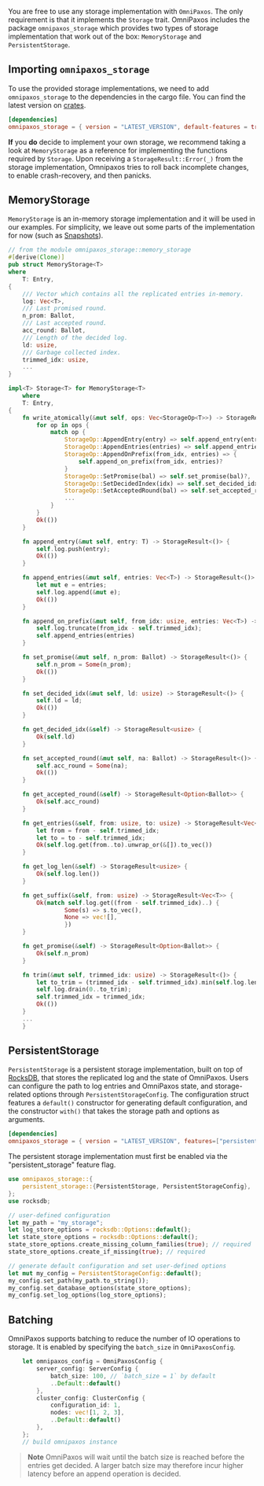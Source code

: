 You are free to use any storage implementation with `OmniPaxos`. The only requirement is that it implements the `Storage` trait. OmniPaxos includes the package `omnipaxos_storage` which provides two types of storage implementation that work out of the box: `MemoryStorage` and `PersistentStorage`.

## Importing `omnipaxos_storage`
To use the provided storage implementations, we need to add `omnipaxos_storage` to the dependencies in the cargo file. You can find the latest version on [crates](https://crates.io/crates/omnipaxos_storage).
```toml
[dependencies]
omnipaxos_storage = { version = "LATEST_VERSION", default-features = true }
```

**If** you **do** decide to implement your own storage, we recommend taking a look at `MemoryStorage` as a reference for implementing the functions required by `Storage`.
Upon receiving a `StorageResult::Error(_)` from the storage implementation, Omnipaxos tries to roll back incomplete changes, to enable crash-recovery, and then panicks.

## MemoryStorage
`MemoryStorage` is an in-memory storage implementation and it will be used in our examples. For simplicity, we leave out some parts of the implementation for now (such as [Snapshots](../compaction)).
```rust
// from the module omnipaxos_storage::memory_storage
#[derive(Clone)]
pub struct MemoryStorage<T>
where
    T: Entry,
{
    /// Vector which contains all the replicated entries in-memory.
    log: Vec<T>,
    /// Last promised round.
    n_prom: Ballot,
    /// Last accepted round.
    acc_round: Ballot,
    /// Length of the decided log.
    ld: usize,
    /// Garbage collected index.
    trimmed_idx: usize,
    ...
}

impl<T> Storage<T> for MemoryStorage<T>
    where
    T: Entry,
{
    fn write_atomically(&mut self, ops: Vec<StorageOp<T>>) -> StorageResult<()> {
        for op in ops {
            match op {
                StorageOp::AppendEntry(entry) => self.append_entry(entry)?,
                StorageOp::AppendEntries(entries) => self.append_entries(entries)?,
                StorageOp::AppendOnPrefix(from_idx, entries) => {
                    self.append_on_prefix(from_idx, entries)?
                }
                StorageOp::SetPromise(bal) => self.set_promise(bal)?,
                StorageOp::SetDecidedIndex(idx) => self.set_decided_idx(idx)?,
                StorageOp::SetAcceptedRound(bal) => self.set_accepted_round(bal)?,
                ...
            }
        }
        Ok(())
    }

    fn append_entry(&mut self, entry: T) -> StorageResult<()> {
        self.log.push(entry);
        Ok(())
    }

    fn append_entries(&mut self, entries: Vec<T>) -> StorageResult<()> {
        let mut e = entries;
        self.log.append(&mut e);
        Ok(())
    }

    fn append_on_prefix(&mut self, from_idx: usize, entries: Vec<T>) -> StorageResult<()> {
        self.log.truncate(from_idx - self.trimmed_idx);
        self.append_entries(entries)
    }

    fn set_promise(&mut self, n_prom: Ballot) -> StorageResult<()> {
        self.n_prom = Some(n_prom);
        Ok(())
    }

    fn set_decided_idx(&mut self, ld: usize) -> StorageResult<()> {
        self.ld = ld;
        Ok(())
    }

    fn get_decided_idx(&self) -> StorageResult<usize> {
        Ok(self.ld)
    }

    fn set_accepted_round(&mut self, na: Ballot) -> StorageResult<()> {
        self.acc_round = Some(na);
        Ok(())
    }

    fn get_accepted_round(&self) -> StorageResult<Option<Ballot>> {
        Ok(self.acc_round)
    }

    fn get_entries(&self, from: usize, to: usize) -> StorageResult<Vec<T>> {
        let from = from - self.trimmed_idx;
        let to = to - self.trimmed_idx;
        Ok(self.log.get(from..to).unwrap_or(&[]).to_vec())
    }

    fn get_log_len(&self) -> StorageResult<usize> {
        Ok(self.log.len())
    }

    fn get_suffix(&self, from: usize) -> StorageResult<Vec<T>> {
        Ok(match self.log.get((from - self.trimmed_idx)..) {
                Some(s) => s.to_vec(),
                None => vec![],
                })
    }

    fn get_promise(&self) -> StorageResult<Option<Ballot>> {
        Ok(self.n_prom)
    }

    fn trim(&mut self, trimmed_idx: usize) -> StorageResult<()> {
        let to_trim = (trimmed_idx - self.trimmed_idx).min(self.log.len());
        self.log.drain(0..to_trim);
        self.trimmed_idx = trimmed_idx;
        Ok(())
    }
    ...
    }
```

## PersistentStorage
`PersistentStorage` is a persistent storage implementation, built on top of [RocksDB](https://crates.io/crates/rocksdb), that stores the replicated log and the state of OmniPaxos. Users can configure the path to log entries and OmniPaxos state, and storage-related options through `PersistentStorageConfig`. The configuration struct features a `default()` constructor for generating default configuration, and the constructor `with()` that takes the storage path and options as arguments.

```toml
[dependencies]
omnipaxos_storage = { version = "LATEST_VERSION", features=["persistent_storage"] }
```
The persistent storage implementation must first be enabled via the "persistent_storage" feature flag.

```rust
use omnipaxos_storage::{
    persistent_storage::{PersistentStorage, PersistentStorageConfig},
};
use rocksdb;

// user-defined configuration
let my_path = "my_storage";
let log_store_options = rocksdb::Options::default();
let state_store_options = rocksdb::Options::default();
state_store_options.create_missing_column_families(true); // required
state_store_options.create_if_missing(true); // required

// generate default configuration and set user-defined options
let mut my_config = PersistentStorageConfig::default();
my_config.set_path(my_path.to_string());
my_config.set_database_options(state_store_options);
my_config.set_log_options(log_store_options);
```
## Batching
OmniPaxos supports batching to reduce the number of IO operations to storage. It is enabled by specifying the `batch_size` in `OmniPaxosConfig`.

```rust
    let omnipaxos_config = OmniPaxosConfig {
        server_config: ServerConfig {
            batch_size: 100, // `batch_size = 1` by default
            ..Default::default()
        },
        cluster_config: ClusterConfig {
            configuration_id: 1,
            nodes: vec![1, 2, 3],
            ..Default::default()
        },
    };
    // build omnipaxos instance
```

> **Note** OmniPaxos will wait until the batch size is reached before the entries get decided. A larger batch size may therefore incur higher latency before an append operation is decided. 
